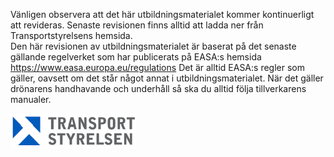 Vänligen observera att det här utbildningsmaterialet kommer kontinuerligt att revideras. Senaste revisionen finns alltid att ladda ner från Transportstyrelsens hemsida.  
Den här revisionen av utbildningsmaterialet är baserat på det senaste gällande regelverket som har publicerats på EASA:s hemsida https://www.easa.europa.eu/regulations
Det är alltid EASA:s regler som gäller, oavsett om det står något annat i utbildningsmaterialet. När det gäller drönarens handhavande och underhåll så ska du alltid följa tillverkarens manualer.

![Transport Styrelsen](./images/Logga.png)
